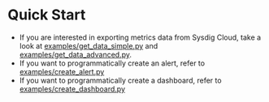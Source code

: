 # Quick Start

- If you are interested in exporting metrics data from Sysdig Cloud, take a look at [examples/get_data_simple.py](https://github.com/draios/python-sdc-client/examples/get_data_simple.py) and [examples/get_data_advanced.py](examples/get_data_advanced.py).
- If you want to programmatically create an alert, refer to [examples/create_alert.py](https://github.com/draios/python-sdc-client/examples/create_alert.py)
- If you want to programmatically create a dashboard, refer to [examples/create_dashboard.py](https://github.com/draios/python-sdc-client/examples/create_dashboard.py)
